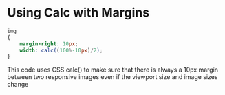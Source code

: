 # Using Calc with Margins

```CSS
img
{
    margin-right: 10px;
    width: calc((100%-10px)/2);
}
```

This code uses CSS calc() to make sure that there is always a 10px margin between two responsive images even if the viewport size and image sizes change
